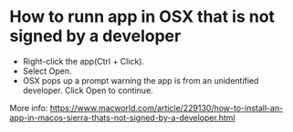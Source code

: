 How to runn app in OSX that is not signed by a developer
=======
- Right-click the app(Ctrl + Click).
- Select Open.
- OSX pops up a prompt warning the app is from an unidentified developer. Click Open to continue.

More info: https://www.macworld.com/article/229130/how-to-install-an-app-in-macos-sierra-thats-not-signed-by-a-developer.html